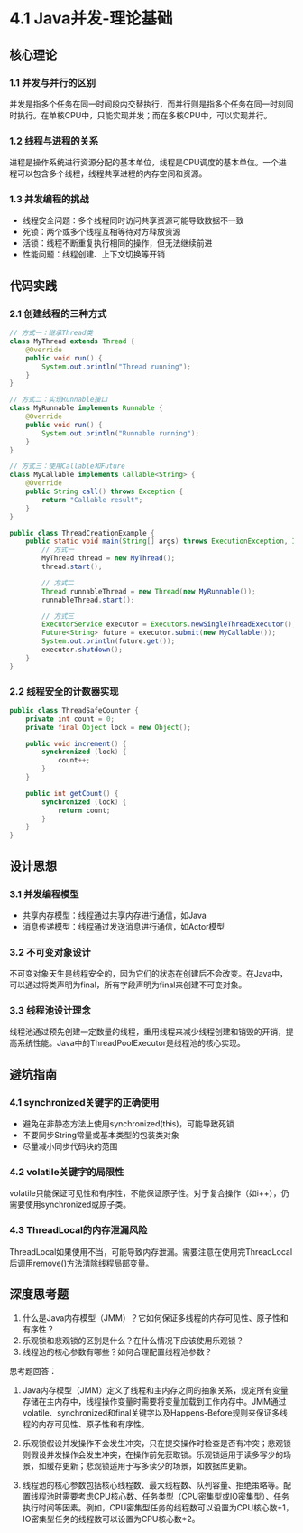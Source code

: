 # 4.1 Java并发-理论基础

## 核心理论

### 1.1 并发与并行的区别

并发是指多个任务在同一时间段内交替执行，而并行则是指多个任务在同一时刻同时执行。在单核CPU中，只能实现并发；而在多核CPU中，可以实现并行。

### 1.2 线程与进程的关系

进程是操作系统进行资源分配的基本单位，线程是CPU调度的基本单位。一个进程可以包含多个线程，线程共享进程的内存空间和资源。

### 1.3 并发编程的挑战

- 线程安全问题：多个线程同时访问共享资源可能导致数据不一致
- 死锁：两个或多个线程互相等待对方释放资源
- 活锁：线程不断重复执行相同的操作，但无法继续前进
- 性能问题：线程创建、上下文切换等开销

## 代码实践

### 2.1 创建线程的三种方式

```java
// 方式一：继承Thread类
class MyThread extends Thread {
    @Override
    public void run() {
        System.out.println("Thread running");
    }
}

// 方式二：实现Runnable接口
class MyRunnable implements Runnable {
    @Override
    public void run() {
        System.out.println("Runnable running");
    }
}

// 方式三：使用Callable和Future
class MyCallable implements Callable<String> {
    @Override
    public String call() throws Exception {
        return "Callable result";
    }
}

public class ThreadCreationExample {
    public static void main(String[] args) throws ExecutionException, InterruptedException {
        // 方式一
        MyThread thread = new MyThread();
        thread.start();

        // 方式二
        Thread runnableThread = new Thread(new MyRunnable());
        runnableThread.start();

        // 方式三
        ExecutorService executor = Executors.newSingleThreadExecutor();
        Future<String> future = executor.submit(new MyCallable());
        System.out.println(future.get());
        executor.shutdown();
    }
}
```

### 2.2 线程安全的计数器实现

```java
public class ThreadSafeCounter {
    private int count = 0;
    private final Object lock = new Object();

    public void increment() {
        synchronized (lock) {
            count++;
        }
    }

    public int getCount() {
        synchronized (lock) {
            return count;
        }
    }
}
```

## 设计思想

### 3.1 并发编程模型

- 共享内存模型：线程通过共享内存进行通信，如Java
- 消息传递模型：线程通过发送消息进行通信，如Actor模型

### 3.2 不可变对象设计

不可变对象天生是线程安全的，因为它们的状态在创建后不会改变。在Java中，可以通过将类声明为final，所有字段声明为final来创建不可变对象。

### 3.3 线程池设计理念

线程池通过预先创建一定数量的线程，重用线程来减少线程创建和销毁的开销，提高系统性能。Java中的ThreadPoolExecutor是线程池的核心实现。

## 避坑指南

### 4.1 synchronized关键字的正确使用

- 避免在非静态方法上使用synchronized(this)，可能导致死锁
- 不要同步String常量或基本类型的包装类对象
- 尽量减小同步代码块的范围

### 4.2 volatile关键字的局限性

volatile只能保证可见性和有序性，不能保证原子性。对于复合操作（如i++），仍需要使用synchronized或原子类。

### 4.3 ThreadLocal的内存泄漏风险

ThreadLocal如果使用不当，可能导致内存泄漏。需要注意在使用完ThreadLocal后调用remove()方法清除线程局部变量。

## 深度思考题

1. 什么是Java内存模型（JMM）？它如何保证多线程的内存可见性、原子性和有序性？
2. 乐观锁和悲观锁的区别是什么？在什么情况下应该使用乐观锁？
3. 线程池的核心参数有哪些？如何合理配置线程池参数？

思考题回答：

1. Java内存模型（JMM）定义了线程和主内存之间的抽象关系，规定所有变量存储在主内存中，线程操作变量时需要将变量加载到工作内存中。JMM通过volatile、synchronized和final关键字以及Happens-Before规则来保证多线程的内存可见性、原子性和有序性。

2. 乐观锁假设并发操作不会发生冲突，只在提交操作时检查是否有冲突；悲观锁则假设并发操作会发生冲突，在操作前先获取锁。乐观锁适用于读多写少的场景，如缓存更新；悲观锁适用于写多读少的场景，如数据库更新。

3. 线程池的核心参数包括核心线程数、最大线程数、队列容量、拒绝策略等。配置线程池时需要考虑CPU核心数、任务类型（CPU密集型或IO密集型）、任务执行时间等因素。例如，CPU密集型任务的线程数可以设置为CPU核心数+1，IO密集型任务的线程数可以设置为CPU核心数*2。
